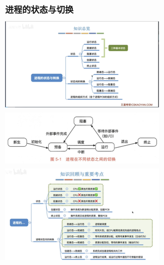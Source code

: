 # 进程的状态与切换
![输入图片说明](/imgs/2025-09-11/REaktr4L8aYqedzI.png)



![输入图片说明](/imgs/2025-07-02/MsrmW9qppd3EpkCw.png)

![输入图片说明](/imgs/2025-09-11/ycxbFCw7jq87XsPZ.png)
<!--stackedit_data:
eyJoaXN0b3J5IjpbLTE3MzU5MTAyODMsMTE1NTQzMDcxNF19
-->
